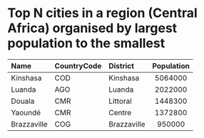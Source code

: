 # Top N cities in a region (Central Africa) organised by largest population to the smallest

| Name | CountryCode | District | Population |
| :--- | :--- | :--- | :---: |
|Kinshasa|COD|Kinshasa|5064000|
|Luanda|AGO|Luanda|2022000|
|Douala|CMR|Littoral|1448300|
|Yaoundé|CMR|Centre|1372800|
|Brazzaville|COG|Brazzaville|950000|
